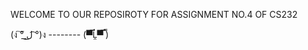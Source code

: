 WELCOME TO OUR REPOSIROTY FOR ASSIGNMENT NO.4 OF CS232

   (ง ͠° ͟ل͜ ͡°)ง     --------    (▀̿Ĺ̯▀̿ ̿)
